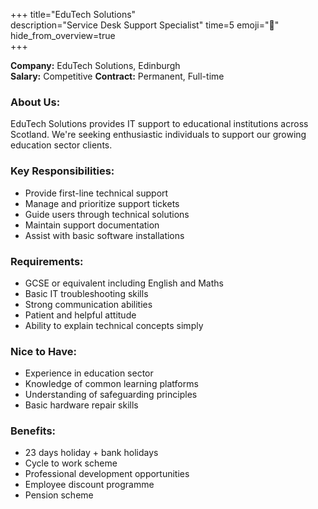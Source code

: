 +++ 
title="EduTech Solutions"  
description="Service Desk Support Specialist"
time=5 
emoji="💁"  
hide_from_overview=true  
+++

**Company:** EduTech Solutions, Edinburgh  
**Salary:** Competitive
**Contract:** Permanent, Full-time

### About Us:

EduTech Solutions provides IT support to educational institutions across Scotland. We're seeking enthusiastic individuals to support our growing education sector clients.

### Key Responsibilities:

- Provide first-line technical support
- Manage and prioritize support tickets
- Guide users through technical solutions
- Maintain support documentation
- Assist with basic software installations

### Requirements:

- GCSE or equivalent including English and Maths
- Basic IT troubleshooting skills
- Strong communication abilities
- Patient and helpful attitude
- Ability to explain technical concepts simply

### Nice to Have:

- Experience in education sector
- Knowledge of common learning platforms
- Understanding of safeguarding principles
- Basic hardware repair skills

### Benefits:

- 23 days holiday + bank holidays
- Cycle to work scheme
- Professional development opportunities
- Employee discount programme
- Pension scheme
